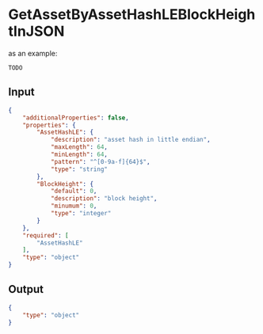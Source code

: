 # GetAssetByAssetHashLEBlockHeightInJSON

as an example:

```
TODO
```


## Input

```json
{
    "additionalProperties": false,
    "properties": {
        "AssetHashLE": {
            "description": "asset hash in little endian",
            "maxLength": 64,
            "minLength": 64,
            "pattern": "^[0-9a-f]{64}$",
            "type": "string"
        },
        "BlockHeight": {
            "default": 0,
            "description": "block height",
            "minumum": 0,
            "type": "integer"
        }
    },
    "required": [
        "AssetHashLE"
    ],
    "type": "object"
}
```

## Output

```json
{
    "type": "object"
}
```

